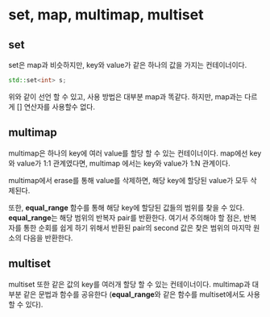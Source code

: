 # set, map, multimap, multiset
## set
set은 map과 비슷하지만, key와 value가 같은 하나의 값을 가지는 컨테이너이다. 
```cpp
std::set<int> s;
```
위와 같이 선언 할 수 있고, 사용 방법은 대부분 map과 똑같다. 하지만, map과는 다르게 [] 연산자를 사용할수 없다.
## multimap
multimap은 하나의 key에 여러 value를 할당 할 수 있는 컨테이너이다. map에선 key와 value가 1:1 관계였다면, multimap 에서는 key와 value가 1:N 관계이다.

multimap에서 erase를 통해 value를 삭제하면, 해당 key에 할당된 value가 모두 삭제된다.

또한, **equal_range** 함수를 통해 해당 key에 할당된 값들의 범위를 찾을 수 있다. **equal_range**는 해당 범위의 반복자 pair를 반환한다. 여기서 주의해야 할 점은, 반복자를 통한 순회를 쉽게 하기 위해서 반환된 pair의 second 값은 찾은 범위의 마지막 원소의 다음을 반환한다.
## multiset
multiset 또한 같은 값의 key를 여러개 할당 할 수 있는 컨테이너이다.
multimap과 대부분 같은 문법과 함수를 공유한다 (**equal_range**와 같은 함수를 multiset에서도 사용 할 수 있다).